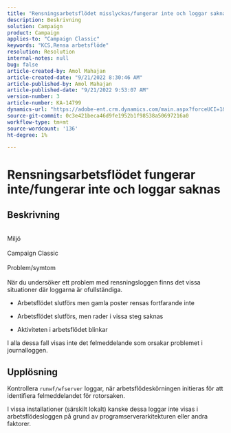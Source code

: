 ```yaml
---
title: "Rensningsarbetsflödet misslyckas/fungerar inte och loggar saknas"
description: Beskrivning
solution: Campaign
product: Campaign
applies-to: "Campaign Classic"
keywords: "KCS,Rensa arbetsflöde"
resolution: Resolution
internal-notes: null
bug: false
article-created-by: Amol Mahajan
article-created-date: "9/21/2022 8:30:46 AM"
article-published-by: Amol Mahajan
article-published-date: "9/21/2022 9:53:07 AM"
version-number: 3
article-number: KA-14799
dynamics-url: "https://adobe-ent.crm.dynamics.com/main.aspx?forceUCI=1&pagetype=entityrecord&etn=knowledgearticle&id=ae0018ac-8739-ed11-9db1-002248086cae"
source-git-commit: 0c3e421beca46d9fe1952b1f98538a50697216a0
workflow-type: tm+mt
source-wordcount: '136'
ht-degree: 1%

---
```


# Rensningsarbetsflödet fungerar inte/fungerar inte och loggar saknas

## Beskrivning

<br>Miljö<br><br>
Campaign Classic
<br><br>Problem/symtom<br><br>
När du undersöker ett problem med rensningsloggen finns det vissa situationer där loggarna är ofullständiga.

- Arbetsflödet slutförs men gamla poster rensas fortfarande inte

- Arbetsflödet slutförs, men rader i vissa steg saknas

- Aktiviteten i arbetsflödet blinkar

I alla dessa fall visas inte det felmeddelande som orsakar problemet i journalloggen.


## Upplösning


Kontrollera `runwf/wfserver` loggar, när arbetsflödeskörningen initieras för att identifiera felmeddelandet för rotorsaken.

I vissa installationer (särskilt lokalt) kanske dessa loggar inte visas i arbetsflödesloggen på grund av programserverarkitekturen eller andra faktorer.
